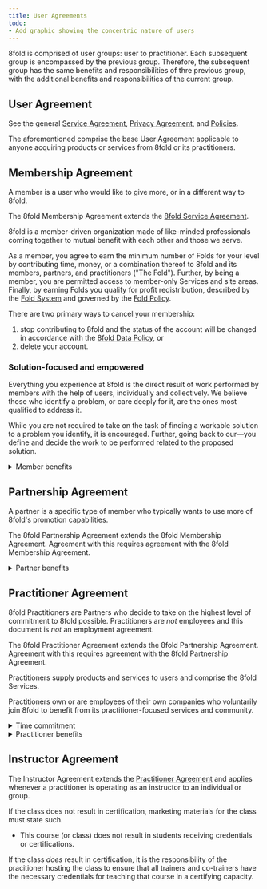 ```yaml
---
title: User Agreements
todo:
- Add graphic showing the concentric nature of users
---
```


8fold is comprised of user groups: user to practitioner. Each subsequent group is encompassed by the previous group. Therefore, the subsequent group has the same benefits and responsibilities of thre previous group, with the additional benefits and responsibilities of the current group.

## User Agreement

See the general [Service Agreement](/legal/service-agreement), [Privacy Agreement](/legal/privacy-agreement), and [Policies](/legal/policies).

The aforementioned comprise the base User Agreement applicable to anyone acquiring products or services from 8fold or its practitioners.

## Membership Agreement

A member is a user who would like to give more, or in a different way to 8fold.

The 8fold Membership Agreement extends the [8fold Service Agreement](/legal/service-agreement).

8fold is a member-driven organization made of like-minded professionals coming together to mutual benefit with each other and those we serve.

As a member, you agree to earn the minimum number of Folds for your level by contributing time, money, or a combination thereof to 8fold and its members, partners, and practitioners ("The Fold"). Further, by being a member, you are permitted access to member-only Services and site areas. Finally, by earning Folds you qualify for profit redistribution, described by the [Fold System](/operations/fold-system) and governed by the [Fold Policy](/legal/policies#fold-policy).

There are two primary ways to cancel your membership:

1. stop contributing to 8fold and the status of the account will be changed in accordance with the [8fold Data Policy](/legal/policies#data-policy), or
2. delete your account.

### Solution-focused and empowered

Everything you experience at 8fold is the direct result of work performed by members with the help of users, individually and collectively. We believe those who identify a problem, or care deeply for it, are the ones most qualified to address it.

While you are not required to take on the task of finding a workable solution to a problem you identify, it is encouraged. Further, going back to our—you define and decide the work to be performed related to the proposed solution.

<details>
	<summary>Member benefits</summary>
	<p><i>Financial.</i> See the <a href="/operations/fold-system">Fold System</a>.
</details>

## Partnership Agreement

A partner is a specific type of member who typically wants to use more of 8fold's promotion capabilities.

The 8fold Partnership Agreement extends the 8fold Membership Agreement. Agreement with this requires agreement with the 8fold Membership Agreement.

<details>
	<summary>Partner benefits</summary>
	<p><i>Promotional.</i> As a partner you can add your card to the partner page.
</details>

## Practitioner Agreement

8fold Practitioners are Partners who decide to take on the highest level of commitment to 8fold possible. Practitioners are *not* employees and this document is *not* an employment agreement.

The 8fold Practitioner Agreement extends the 8fold Partnership Agreement. Agreement with this requires agreement with the 8fold Partnership Agreement.

Practitioners supply products and services to users and comprise the 8fold Services.

Practitioners own or are employees of their own companies who voluntarily join 8fold to benefit from its practitioner-focused services and community.

<details>
	<summary>Time commitment</summary>
	<p>Participation in <a href="/operations/monthly">The Monthly</a>, which is voluntary. When you attend you have the opportunity to shape 8fold, set priorities, and contribute to the achievements of yourself, your peers, and 8fold itself. When you choose <em>not</em> to attend, you implicitly agree to the changes made in your absence.</p>
</details>

<details>
	<summary>Practitioner benefits</summary>
	<p><i>Promotional.</i> As a practitioner you can create a full page public profile, list your products and services, and promote your events.</p>
	<p><i>Back office.</i> 8fold practitioners have access to various materials, processes, and partners, who seek to reduce the administrative burden felt when running one's own business.</p>	
	<p><i>When to use the 8fold brand.</i> If you are performing work for a client or user requiring the use of assets owned and maintained by 8fold or its practitioners you agree to do so under the 8fold brand name. Further, if you begin working with a client or user referred to you by another 8fold practitioner, you agree to do so under the 8fold brand name..</p>	
</details>

## Instructor Agreement

The Instructor Agreement extends the [Practitioner Agreement](/legal/user-agreements#practitioner-agreement) and applies whenever a practitioner is operating as an instructor to an individual or group.

If the class does not result in certification, marketing materials for the class must state such.

* This course (or class) does not result in students receiving credentials or certifications.

If the class *does* result in certification, it is the responsibility of the pracitioner hosting the class to ensure that all trainers and co-trainers have the necessary credentials for teaching that course in a certifying capacity.